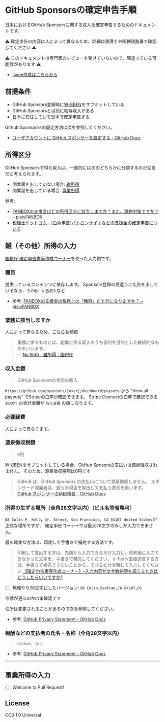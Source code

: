 # GitHub Sponsorsの確定申告手順

日本におけるGitHub Sponsorsに関する収入を確定申告するためのドキュメントです。

:warning: 確定申告の内容は人によって異なるため、詳細は税理士や所轄税務署で確認してください :warning:

:warning: このドキュメントは専門家のレビューを受けていないので、間違っている可能性があります :warning:

- [Issue作成はこちらから](https://github.com/azu/github-sponsors-tax/issues/new)

## 前提条件

- GitHub Sponsors登録時に[W-8BEN](https://www.irs.gov/pub/irs-pdf/iw8ben.pdf)をサブミットしている
- GitHub Sponsorsとは別に給与収入がある
- 日本に在住していて日本で確定申告する

Github Sponsporsの設定方法は次を参照してください。

- [ユーザアカウントに GitHub スポンサーを設定する - GitHub Docs](https://docs.github.com/ja/github/supporting-the-open-source-community-with-github-sponsors/setting-up-github-sponsors-for-your-user-account)

## 所得区分

GitHub Sponsorsで得た収入は、一般的には次のどちらかに分類するのが妥当だと考えられます。

- 開業届を出していない場合: [雑所得](https://www.nta.go.jp/taxes/shiraberu/taxanswer/shotoku/1500.htm)
- 開業届を出している場合: [事業所得](https://www.nta.go.jp/taxes/shiraberu/taxanswer/shotoku/1350.htm)

参考:

- [FANBOXの支援金はどの所得区分に該当しますか？また、課税対象ですか？ – pixivFANBOX](https://fanbox.pixiv.help/hc/ja/articles/900004208286-FANBOX%E3%81%AE%E6%94%AF%E6%8F%B4%E9%87%91%E3%81%AF%E3%81%A9%E3%81%AE%E6%89%80%E5%BE%97%E5%8C%BA%E5%88%86%E3%81%AB%E8%A9%B2%E5%BD%93%E3%81%97%E3%81%BE%E3%81%99%E3%81%8B-%E3%81%BE%E3%81%9F-%E8%AA%B2%E7%A8%8E%E5%AF%BE%E8%B1%A1%E3%81%A7%E3%81%99%E3%81%8B-)
- [税理士ドットコム - \[白色申告\]パトロンサイトなどの支援金の確定申告について](https://www.zeiri4.com/c_5/c_1059/q_58145/)

## 雑（その他）所得の入力

[国税庁 確定申告書等作成コーナー](https://www.keisan.nta.go.jp/kyoutu/ky/sm/top)を使った入力例です。

### 種目

提供しているコンテンツに依存します。
Sponsors登録の見返りに広告を出しているなら、`その他: 広告収入`など

- 参考: [FANBOXの支援金は税務上の「種目」だと何になりますか？ – pixivFANBOX](https://fanbox.pixiv.help/hc/ja/articles/900004208266-FANBOX%E3%81%AE%E6%94%AF%E6%8F%B4%E9%87%91%E3%81%AF%E7%A8%8E%E5%8B%99%E4%B8%8A%E3%81%AE-%E7%A8%AE%E7%9B%AE-%E3%81%A0%E3%81%A8%E4%BD%95%E3%81%AB%E3%81%AA%E3%82%8A%E3%81%BE%E3%81%99%E3%81%8B-)

### 業務に該当しますか

人によって異なるため、[こちらを参照](https://www.keisan.nta.go.jp/r2yokuaru/ocat2/ocat22/cid557.html)

> 業務に係るものとは、副業に係る収入のうち営利を目的とした継続的なものをいいます。  
> -- [No.1500 雑所得｜国税庁](https://www.nta.go.jp/taxes/shiraberu/taxanswer/shotoku/1500.htm)

### 収入金額

> GitHub Sponsorsの年間の収入

`https://github.com/sponsors/{user}/dashboard/payouts` から "View all payouts" でStripeの口座が確認できます。
Stripe Connectの口座で確認できる `20XX年` の合計金額が `収入金額` の値になります。

### 必要経費

人によって異なります。

### 源泉徴収税額

> `0`円

W-8BENをサブミットしている場合、GitHub Sposorsの支払いは源泉徴収されません。
そのため、源泉徴収税額は0円です

> GitHub は、GitHub Sponsors の支払いについて源泉徴収しません。 スポンサード開発者は、自らの税金を算出して支払う責任を負います。  
> [GitHub スポンサーの納税情報 - GitHub Docs](https://docs.github.com/ja/github/supporting-the-open-source-community-with-github-sponsors/tax-information-for-github-sponsors)

### 所得の生ずる場所（全角28文字以内）（ビル名等省略可）

`88 Colin P. Kelly Jr. Street, San Francisco, CA 94107 United States`が正式な場所ですが、
確定申告コーナーでは最大28文字のみしか入力できません。

最も確実な方法は、印刷して手書きで補完する方法です。

> 印刷して提出する方は、先頭から入力できるだけ入力し、印刷後に入力できなかった文字を、手書きで補完してください。
> e-Taxへ直接送信する方は、手書きで補完できないことから、できるだけ省略して入力してください
> [【確定申告書等作成コーナー】-入力内容が文字数制限を超えるときはどうしたらいいですか?](https://www.keisan.nta.go.jp/r1yokuaru/cat1/cat13/cat131/cid094.html)

- [ ] 無理やり28文字にしたバージョン: `88 Colin,SanFran,CA 94107,US`

申請が通るのかは未確認です

住所は変更されることがあるので次を参照してください。

- 参考: [GitHub Privacy Statement - GitHub Docs](https://docs.github.com/en/github/site-policy/github-privacy-statement#githubs-global-privacy-practices)

### 報酬などの支払者の氏名・名称（全角28文字以内）

> `GitHub, Inc.`

- 参考: [GitHub Privacy Statement - GitHub Docs](https://docs.github.com/en/github/site-policy/github-privacy-statement#githubs-global-privacy-practices)

---

## 事業所得の入力

- [ ] Welcome to Pull Request!

## License

CC0 1.0 Universal